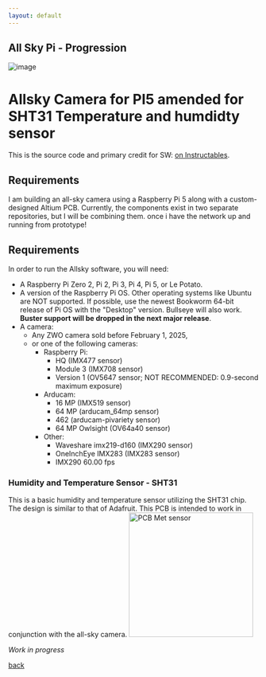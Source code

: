```yaml
---
layout: default
---
```


## All Sky Pi - Progression

![image](https://github.com/user-attachments/assets/7c9247cb-81ff-4be3-af64-e61accaadfd1)

# Allsky Camera for PI5 amended for SHT31 Temperature and humdidty sensor 
This is the source code and primary credit for SW:
 [on Instructables](http://www.instructables.com/id/Wireless-All-Sky-Camera/).


<!-- =============================================================================== --> 
## Requirements

I am building an all-sky camera using a Raspberry Pi 5 along with a custom-designed Altium PCB. Currently, the components exist in two separate repositories, but I will be combining them. once i have the network up and running from prototype!

## Requirements

In order to run the Allsky software, you will need:

* A Raspberry Pi Zero 2, Pi 2, Pi 3, Pi 4, Pi 5, or Le Potato.
* A version of the Raspberry Pi OS. Other operating systems like Ubuntu are NOT supported. If possible, use the newest Bookworm 64-bit release of Pi OS with the "Desktop" version. Bullseye will also work. __Buster support will be dropped in the next major release__.
* A camera:
    * Any ZWO camera sold before February 1, 2025,
    * or one of the following cameras:
        * Raspberry Pi:
            * HQ (IMX477 sensor)
            * Module 3 (IMX708 sensor)
            * Version 1 (OV5647 sensor; NOT RECOMMENDED: 0.9-second maximum exposure)
        * Arducam:
            * 16 MP (IMX519 sensor)
            * 64 MP (arducam_64mp sensor)
            * 462 (arducam-pivariety sensor)
            * 64 MP Owlsight (OV64a40 sensor)
        * Other:
            * Waveshare imx219-d160 (IMX290 sensor)
            * OneInchEye IMX283 (IMX283 sensor)
            * IMX290 60.00 fps

### Humidity and Temperature Sensor - SHT31

This is a basic humidity and temperature sensor utilizing the SHT31 chip. The design is similar to that of Adafruit. This PCB is intended to work in conjunction with the all-sky camera.
<img src="https://raw.githubusercontent.com/hughsLab/my-github-page/main/assets/images/pcb-met.png" alt="PCB Met sensor" width="250" />



_Work in progress_

[back](./)